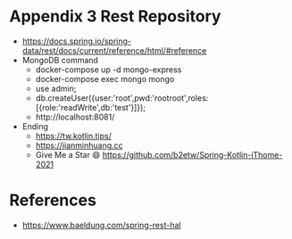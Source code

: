 # Appendix 3 Rest Repository
* https://docs.spring.io/spring-data/rest/docs/current/reference/html/#reference
* MongoDB command
  * docker-compose up -d mongo-express
  * docker-compose exec mongo mongo
  * use admin;
  * db.createUser({user:'root',pwd:'rootroot',roles:[{role:'readWrite',db:'test'}]});
  * http://localhost:8081/
* Ending
  * https://tw.kotlin.tips/
  * https://jianminhuang.cc
  * Give Me a Star 😄 https://github.com/b2etw/Spring-Kotlin-iThome-2021

# References
* https://www.baeldung.com/spring-rest-hal

